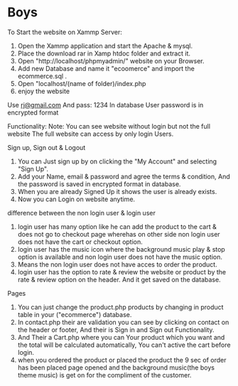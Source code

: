 ﻿# Boys

To Start the website on Xammp Server:
1) Open the Xammp application and start the Apache & mysql.
2) Place the download rar in Xamp htdoc folder and extract it.
3) Open "http://localhost/phpmyadmin/" website on your Browser.
4) Add new Database and name it "ecoomerce" and import the ecommerce.sql .
5) Open "localhost/(name of folder)/index.php
6) enjoy the website


Use rj@gmail.com And pass: 1234
In database User password is in encrypted format


Functionality:
Note: You can see website without login but not the full website The full website can access by only login Users.

Sign up, Sign out & Logout
1) You can Just sign up by on clicking the "My Account" and selecting "Sign Up".
2) Add your Name, email & password and agree the terms & condition, And the password is saved in encrypted format in database.
3) When you are already Signed Up it shows the user is already exists.
4) Now you can Login on website anytime.

difference between the non login user & login user
1) login user has many option like he can add the product to the cart & does not go to checkout page wherehas on other side non login user does not have the cart or checkout option.
2) login user has the music icon where the background music play & stop option is available and non login user does not have the music option.
3) Means the non login user does not have acces to order the product.
4) login user has the option to rate & review the website or product by the rate & review option on the header. And it get saved on the database.

Pages
1) You can just change the product.php products by changing in product table in your ("ecommerce") database.
2) In contact.php their are validation you can see by clicking on contact on the header or footer, And their is Sign in and Sign out Functionality.
3) And Their a Cart.php where you can Your product which you want and the total will be calculated automatically, You can't active the cart before login.
4) when you ordered the product or placed the product the 9 sec of order has been placed page opened and the background music(the boys theme music) is get on for the compliment of the customer.




